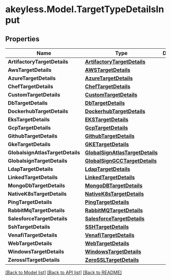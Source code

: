 # akeyless.Model.TargetTypeDetailsInput

## Properties

Name | Type | Description | Notes
------------ | ------------- | ------------- | -------------
**ArtifactoryTargetDetails** | [**ArtifactoryTargetDetails**](ArtifactoryTargetDetails.md) |  | [optional] 
**AwsTargetDetails** | [**AWSTargetDetails**](AWSTargetDetails.md) |  | [optional] 
**AzureTargetDetails** | [**AzureTargetDetails**](AzureTargetDetails.md) |  | [optional] 
**ChefTargetDetails** | [**ChefTargetDetails**](ChefTargetDetails.md) |  | [optional] 
**CustomTargetDetails** | [**CustomTargetDetails**](CustomTargetDetails.md) |  | [optional] 
**DbTargetDetails** | [**DbTargetDetails**](DbTargetDetails.md) |  | [optional] 
**DockerhubTargetDetails** | [**DockerhubTargetDetails**](DockerhubTargetDetails.md) |  | [optional] 
**EksTargetDetails** | [**EKSTargetDetails**](EKSTargetDetails.md) |  | [optional] 
**GcpTargetDetails** | [**GcpTargetDetails**](GcpTargetDetails.md) |  | [optional] 
**GithubTargetDetails** | [**GithubTargetDetails**](GithubTargetDetails.md) |  | [optional] 
**GkeTargetDetails** | [**GKETargetDetails**](GKETargetDetails.md) |  | [optional] 
**GlobalsignAtlasTargetDetails** | [**GlobalSignAtlasTargetDetails**](GlobalSignAtlasTargetDetails.md) |  | [optional] 
**GlobalsignTargetDetails** | [**GlobalSignGCCTargetDetails**](GlobalSignGCCTargetDetails.md) |  | [optional] 
**LdapTargetDetails** | [**LdapTargetDetails**](LdapTargetDetails.md) |  | [optional] 
**LinkedTargetDetails** | [**LinkedTargetDetails**](LinkedTargetDetails.md) |  | [optional] 
**MongoDbTargetDetails** | [**MongoDBTargetDetails**](MongoDBTargetDetails.md) |  | [optional] 
**NativeK8sTargetDetails** | [**NativeK8sTargetDetails**](NativeK8sTargetDetails.md) |  | [optional] 
**PingTargetDetails** | [**PingTargetDetails**](PingTargetDetails.md) |  | [optional] 
**RabbitMqTargetDetails** | [**RabbitMQTargetDetails**](RabbitMQTargetDetails.md) |  | [optional] 
**SalesforceTargetDetails** | [**SalesforceTargetDetails**](SalesforceTargetDetails.md) |  | [optional] 
**SshTargetDetails** | [**SSHTargetDetails**](SSHTargetDetails.md) |  | [optional] 
**VenafiTargetDetails** | [**VenafiTargetDetails**](VenafiTargetDetails.md) |  | [optional] 
**WebTargetDetails** | [**WebTargetDetails**](WebTargetDetails.md) |  | [optional] 
**WindowsTargetDetails** | [**WindowsTargetDetails**](WindowsTargetDetails.md) |  | [optional] 
**ZerosslTargetDetails** | [**ZeroSSLTargetDetails**](ZeroSSLTargetDetails.md) |  | [optional] 

[[Back to Model list]](../README.md#documentation-for-models) [[Back to API list]](../README.md#documentation-for-api-endpoints) [[Back to README]](../README.md)

